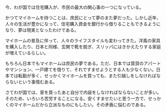 ﻿今、わが国では住宅購入が、市民の最大の関心事の一つになっている。

かつてマイホームを持つことは、庶民にとって夢のまた夢だった。しかし近年、人々の生活が豊かになって、住宅購入資金を銀行から借りることもできるようになり、夢は現実となったわけである。

マイホームの普及に伴って、人々のライフスタイルも変わってきた。洋風の家具を購入したり、日本と同様、玄関で靴を脱ぎ、スリッパにはきかえたりする家庭が増えているらしい。

もちろん日本でもマイホームは庶民の夢である。ただ、日本では賃貸のアパートやマンション、一戸建てを借りて、それですませようとする人も少なくない。日本では転勤が多く、せっかくマイホームを買っても、また引越しをしなければならないという事情むある。

さてわが国では、家を買ったあと自分で内装をしなければならないことが多い。そのため、いろいろ苦労することになる。安くすませたいと思う一方で、せっかくのマイホームだから立派なものにもしたい。その矛盾に悩むのである。